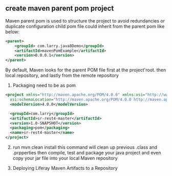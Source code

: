 ## create maven parent pom project
Maven parent pom is used to structure the project to avoid redundancies or duplicate configuration
child pom file could inherit from the parent pom like below:

```xml
<parent>
    <groupId> com.larry.java8Demo</groupId>
    <artifactId>mavenPomExample</artifactId>
    <version>0.0.0.1</version>
</parent>
```
By default, Maven looks for the parent POM file first at the project'root. then local repository, and lastly from the remote repository

1. Packaging need to be as pom
```xml
<project xmlns="http://maven.apache.org/POM/4.0.0" xmlns:xsi="http://www.w3.org/2001/XMLSchema-instance"
  xsi:schemaLocation="http://maven.apache.org/POM/4.0.0 http://maven.apache.org/xsd/maven-4.0.0.xsd">
  <modelVersion>4.0.0</modelVersion>

  <groupId>com.larry</groupId>
  <artifactId>sr-rest4-master</artifactId>
  <version>1.0-SNAPSHOT</version>
  <packaging>pom</packaging>
  <name>sr-rest4-master</name>
</project>
```

2. run mvn clean install
   this command will clean up previous .class and .prpperties then compile, test and package your java project and even copy your jar file into your local Maven repository
   
3. Deploying Liferay Maven Artifacts to a Repository

